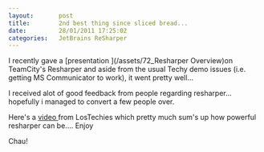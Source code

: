 ```yaml
---
layout:       post
title:        2nd best thing since sliced bread...
date:         28/01/2011 17:25:02
categories:   JetBrains ReSharper
---
```


I recently gave a [presentation ](/assets/72_Resharper Overview)on TeamCity's Resharper and aside from the usual Techy demo issues (i.e. getting MS Communicator to work), it went pretty well...

I received alot of good feedback from people regarding resharper... hopefully i managed to convert a few people over.

Here's a [video ](http://www.viddler.com/explore/lostechies/videos/1/)from LosTechies which pretty much sum's up how powerful resharper can be.... Enjoy

Chau!